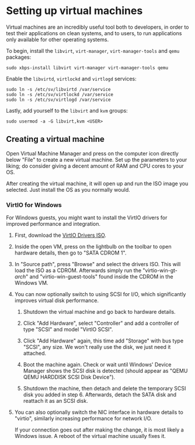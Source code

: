 # Setting up virtual machines

Virtual machines are an incredibly useful tool both to developers, in order to test their applications on clean systems, and to users, to run applications only available for other operating systems.

To begin, install the `libvirt`, `virt-manager`, `virt-manager-tools` and `qemu` packages:

```Shell
sudo xbps-install libvirt virt-manager virt-manager-tools qemu
```

Enable the `libvirtd`, `virtlockd` and `virtlogd` services:

```Shell
sudo ln -s /etc/sv/libvirtd /var/service
sudo ln -s /etc/sv/virtlockd /var/service
sudo ln -s /etc/sv/virtlogd /var/service
```

Lastly, add yourself to the `libvirt` and `kvm` groups:

```Shell
sudo usermod -a -G libvirt,kvm <USER>
```

## Creating a virtual machine

Open Virtual Machine Manager and press on the computer icon directly below "File" to create a new virtual machine. Set up the parameters to your liking; do consider giving a decent amount of RAM and CPU cores to your OS.

After creating the virtual machine, it will open up and run the ISO image you selected. Just install the OS as you normally would.

### VirtIO for Windows

For Windows guests, you might want to install the VirtIO drivers for improved performance and integration.

1.  First, download the [VirtIO Drivers ISO](https://fedorapeople.org/groups/virt/virtio-win/direct-downloads/stable-virtio/virtio-win.iso).

2.  Inside the open VM, press on the lightbulb on the toolbar to open hardware details, then go to "SATA CDROM 1".

3.  In "Source path", press "Browse" and select the drivers ISO. This will load the ISO as a CDROM. Afterwards simply run the "virtio-win-gt-*arch*" and "virtio-win-guest-tools" found inside the CDROM in the Windows VM.

4.  You can now optionally switch to using SCSI for I/O, which significantly improves virtual disk performance.

    1.  Shutdown the virtual machine and go back to hardware details.

    2.  Click "Add Hardware", select "Controller" and add a controller of type "SCSI" and model "VirtIO SCSI".

    3.  Click "Add Hardware" again, this time add "Storage" with bus type "SCSI", any size. We won't really use the disk, we just need it attached.

    4.  Boot the machine again. Check or wait until Windows' Device Manager shows the SCSI disk is detected (should appear as "QEMU QEMU HARDDISK SCSI Disk Device").

    5.  Shutdown the machine, then detach and delete the temporary SCSI disk you added in step 6. Afterwards, detach the SATA disk and reattach it as an SCSI disk.

5.  You can also optionally switch the NIC interface in hardware details to "virtio", similarly increasing performance for network I/O.

    If your connection goes out after making the change, it is most likely a Windows issue. A reboot of the virtual machine usually fixes it.
